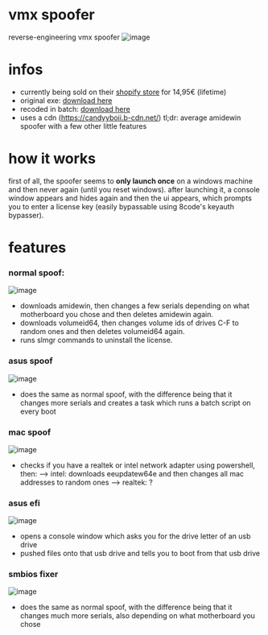 # vmx spoofer
reverse-engineering vmx spoofer
![image](https://github.com/user-attachments/assets/df48c882-6e89-47eb-867e-e18bc6f16150)

# infos
- currently being sold on their [shopify store](https://170nbq-ed.myshopify.com/) for 14,95€ (lifetime)
- original exe: [download here](https://github.com/v1peeer/vmx-spoofer/releases/download/release/original.7z)
- recoded in batch: [download here](https://github.com/v1peeer/vmx-spoofer/releases/download/release/recode.7z)
- uses a cdn (https://candyyboii.b-cdn.net/)
tl;dr: average amidewin spoofer with a few other little features

# how it works
first of all, the spoofer seems to **only launch once** on a windows machine and then never again (until you reset windows). after launching it, a console window appears and hides again and then the ui appears, which prompts you to enter a license key (easily bypassable using 8code's keyauth bypasser).

# features
### normal spoof:
![image](https://github.com/user-attachments/assets/a8dedcfc-8b18-429b-9e9e-f0ede5de0f8e)
- downloads amidewin, then changes a few serials depending on what motherboard you chose and then deletes amidewin again.
- downloads volumeid64, then changes volume ids of drives C-F to random ones and then deletes volumeid64 again.
- runs slmgr commands to uninstall the license.

### asus spoof
![image](https://github.com/user-attachments/assets/f81be862-e265-4025-8ac5-c57e07c831fb)
- does the same as normal spoof, with the difference being that it changes more serials and creates a task which runs a batch script on every boot

### mac spoof
![image](https://github.com/user-attachments/assets/fc6eab53-0471-4977-a6a9-0bd81b72cb1d)
- checks if you have a realtek or intel network adapter using powershell, then:
--> intel: downloads eeupdatew64e and then changes all mac addresses to random ones
--> realtek: ?

### asus efi
![image](https://github.com/user-attachments/assets/abf2b46a-0134-4621-80e2-ae6e055d9a87)
- opens a console window which asks you for the drive letter of an usb drive
- pushed files onto that usb drive and tells you to boot from that usb drive

### smbios fixer
![image](https://github.com/user-attachments/assets/25079505-c999-4e4d-8622-4833c74ad64d)
- does the same as normal spoof, with the difference being that it changes much more serials, also depending on what motherboard you chose
